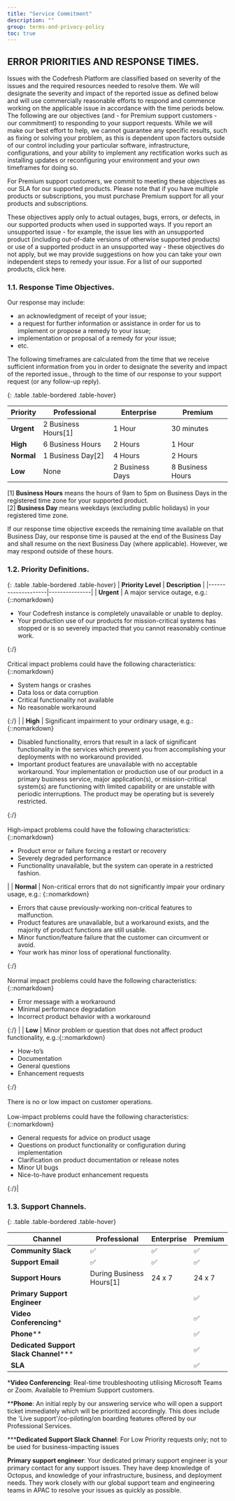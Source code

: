 ```yaml
---
title: "Service Commitment"
description: ""
group: terms-and-privacy-policy
toc: true
---
```



## ERROR PRIORITIES AND RESPONSE TIMES.

Issues with the Codefresh Platform are classified based on severity of the issues and the required resources needed to resolve them. We will designate the severity and impact of the reported issue as defined below and will use commercially reasonable efforts to respond and commence working on the applicable issue in accordance with the time periods below.  The following are our objectives (and - for Premium support customers - our commitment) to responding to your support requests. While we will make our best effort to help, we cannot guarantee any specific results, such as fixing or solving your problem, as this is dependent upon factors outside of our control including your particular software, infrastructure, configurations, and your ability to implement any rectification works such as installing updates or reconfiguring your environment and your own timeframes for doing so.

For Premium support customers, we commit to meeting these objectives as our SLA for our supported products. Please note that if you have multiple products or subscriptions, you must purchase Premium support for all your products and subscriptions. 


These objectives apply only to actual outages, bugs, errors, or defects, in our supported products when used in supported ways. If you report an unsupported issue - for example, the issue lies with an unsupported product (including out-of-date versions of otherwise supported products) or use of a supported product in an unsupported way - these objectives do not apply, but we may provide suggestions on how you can take your own independent steps to remedy your issue. For a list of our supported products, click here. 
  

  

### 1.1. Response Time Objectives. 

Our response may include:
  
* an acknowledgment of receipt of your issue; 
* a request for further information or assistance in order for us to implement or propose a remedy to your issue; 
* implementation or proposal of a remedy for your issue; 
* etc.

The following timeframes are calculated from the time that we receive sufficient information from you in order to designate the severity and impact of the reported issue., through to the time of our response to your support request (or any follow-up reply). 

{: .table .table-bordered .table-hover}

| **Priority**  | **Professional**        | **Enterprise** | **Premium**  |
|-----------|---------------------|-----------|----------|
| **Urgent**    | 2 Business Hours[1] | 1 Hour    | 30 minutes |
| **High**      | 6 Business Hours    | 2 Hours   | 1 Hour   |
| **Normal**    | 1 Business Day[2]   | 4 Hours   | 2 Hours  |
| **Low**       | None                | 2 Business Days | 8 Business Hours |

[1] **Business Hours** means the hours of 9am to 5pm on Business Days in the registered time zone for your supported product.  
[2] **Business Day** means weekdays (excluding public holidays) in your registered time zone.

If our response time objective exceeds the remaining time available on that Business Day, our response time is paused at the end of the Business Day and shall resume on the next Business Day (where applicable). However, we may respond outside of these hours. 


### 1.2. Priority Definitions.

{: .table .table-bordered .table-hover}
| **Priority Level** | **Description** |
|--------------------|---------------|
| **Urgent**  | A major service outage, e.g.: {::nomarkdown}<ul><li>Your Codefresh instance is completely unavailable or unable to deploy.</li><li> Your production use of our products for mission-critical systems has stopped or is so severely impacted that you cannot reasonably continue work.</li></ul>{:/} <br><br> Critical impact problems could have the following characteristics:{::nomarkdown}<ul><li>System hangs or crashes</li><li>Data loss or data corruption</li><li>Critical functionality not available</li><li>No reasonable workaround</li></ul>{:/} |
| **High**  | Significant impairment to your ordinary usage, e.g.: {::nomarkdown}<ul><li>Disabled functionality, errors that result in a lack of significant functionality in the services which prevent you from accomplishing your deployments with no workaround provided.</li><li>Important product features are unavailable with no acceptable workaround. Your implementation or production use of our product in a primary business service, major application(s), or mission-critical system(s) are functioning with limited capability or are unstable with periodic interruptions. The product may be operating but is severely restricted.</li></ul>{:/} <br><br> High-impact problems could have the following characteristics: {::nomarkdown}<ul><li>Product error or failure forcing a restart or recovery</li><li>Severely degraded performance</li><li>Functionality unavailable, but the system can operate in a restricted fashion.</li></ul> |
| **Normal**  | Non-critical errors that do not significantly impair your ordinary usage, e.g.: {::nomarkdown}<ul><li>Errors that cause previously-working non-critical features to malfunction.</li><li>Product features are unavailable, but a workaround exists, and the majority of product functions are still usable.</li><li>Minor function/feature failure that the customer can circumvent or avoid.</li><li>Your work has minor loss of operational functionality.</li> </ul>{:/}<br><br>Normal impact problems could have the following characteristics:{::nomarkdown}<ul><li>Error message with a workaround</li><li>Minimal performance degradation</li><li>Incorrect product behavior with a workaround</li></ul>{:/} |
| **Low**  | Minor problem or question that does not affect product functionality, e.g.:{::nomarkdown}<ul><li>How-to’s</li><li>Documentation</li><li>General questions</li><li>Enhancement requests</li></ul>{:/} <br><br> There is no or low impact on customer operations. <br><br> Low-impact problems could have the following characteristics:{::nomarkdown}<ul><li>General requests for advice on product usage</li><li>Questions on product functionality or configuration during implementation</li><li>Clarification on product documentation or release notes</li><li>Minor UI bugs</li><li> Nice-to-have product enhancement requests</li></ul>{:/}|


### 1.3. Support Channels. 

{: .table .table-bordered .table-hover}

| **Channel**                          | **Professional**        | **Enterprise** | **Premium**  |
|--------------------------------------|------------------------|---------------|-------------|
| **Community Slack**                  | ✅                      | ✅             | ✅           |
| **Support Email**                     | ✅                      | ✅             | ✅           |
| **Support Hours**                     | During Business Hours[1] | 24 x 7        | 24 x 7      |
| **Primary Support Engineer**          |                        |               | ✅           |
| **Video Conferencing***               |                        |               | ✅           |
| **Phone****                         |                        |               | ✅           |
| **Dedicated Support Slack Channel*****  |                        |               | ✅           |
| **SLA**                               |                        |               | ✅           |

***Video Conferencing**: Real-time troubleshooting utilising Microsoft Teams or Zoom. Available to Premium Support customers.

****Phone**: An initial reply by our answering service who will open a support ticket immediately which will be prioritized accordingly. This does include the 'Live support'/co-piloting/on boarding features offered by our Professional Services.

*****Dedicated Support Slack Channel**: For Low Priority requests only; not to be used for business-impacting issues

**Primary support engineer**: Your dedicated primary support engineer is your primary contact for any support issues. They have deep knowledge of Octopus, and knowledge of your infrastructure, business, and deployment needs. They work closely with our global support team and engineering teams in APAC to resolve your issues as quickly as possible.

 
